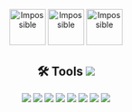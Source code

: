 <p align="center">

<img alt="Impossible" width="64px" src="https://i.pinimg.com/originals/9b/a2/71/9ba271bda9f06336c7cb07a76d8b4c49.png" />

<img alt="Impossible" width="64px" src="https://cdn3.iconfinder.com/data/icons/impossible-shapes-volume-3/128/1a-512.png" />

<img alt="Impossible" width="64px" src="https://i.pinimg.com/originals/a9/dc/3a/a9dc3ab32e0be9a8a9ba5c6c728b4a00.png" />

</p>


<h2 align="center"> 🛠 Tools <img src="https://www.codewars.com/users/silv999r/badges/micro" /></h2>

<p align="center">

  <img src="https://img.shields.io/badge/-Node.js-339933?logo=Node.js&logoColor=white&style=plastic" />
  <img src="https://img.shields.io/badge/-Javascript-F7DF1E?logo=javascript&logoColor=white&style=plastic" />
  <img src="https://img.shields.io/badge/-HTML5-E34F26?logo=html5&logoColor=white&style=plastic" />
  <img src="https://img.shields.io/badge/-CSS3-1572B6?logo=css3&logoColor=white&style=plastic" />
  <img src="https://img.shields.io/badge/-Bootstrap-7952B3?logo=bootstrap&logoColor=white&style=plastic" />
  <img src="https://img.shields.io/badge/-Git-F05032?logo=Git&logoColor=white&style=plastic" />
  <img src="https://img.shields.io/badge/-NPM-CB3837?logo=npm&logoColor=white&style=plastic" />
  <img src="https://www.codewars.com/users/silv999r/badges/micro" />

</p>




